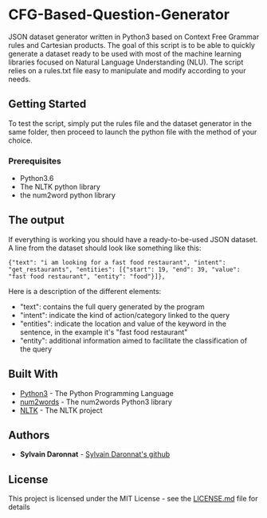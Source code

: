 # CFG-Based-Question-Generator

JSON dataset generator written in Python3 based on Context Free Grammar rules and Cartesian products.
The goal of this script is to be able to quickly generate a dataset ready to be used with most of the machine learning libraries focused on Natural Language Understanding (NLU). The script relies on a rules.txt file easy to manipulate and modify according to your needs.

## Getting Started

To test the script, simply put the rules file and the dataset generator in the same folder, then proceed to launch the python file with the method of your choice.

### Prerequisites

* Python3.6
* The NLTK python library
* the num2word python library

## The output

If everything is working you should have a ready-to-be-used JSON dataset.
A line from the dataset should look like something like this:
```
{"text": "i am looking for a fast food restaurant", "intent": "get_restaurants", "entities": [{"start": 19, "end": 39, "value": "fast food restaurant", "entity": "food"}]},
```
Here is a description of the different elements:
* "text": contains the full query generated by the program
* "intent": indicate the kind of action/category linked to the query
* "entities": indicate the location and value of the keyword in the sentence, in the example it's "fast food restaurant"
* "entity": additional information aimed to facilitate the classification of the query 

## Built With

* [Python3](https://www.python.org/) - The Python Programming Language
* [num2words](https://pypi.python.org/pypi/num2words) - The num2words Python3 library
* [NLTK](http://www.nltk.org/) - The NLTK project

## Authors

* **Sylvain Daronnat** - [Sylvain Daronnat's github](https://github.com/Daronnat)

## License

This project is licensed under the MIT License - see the [LICENSE.md](LICENSE.md) file for details

